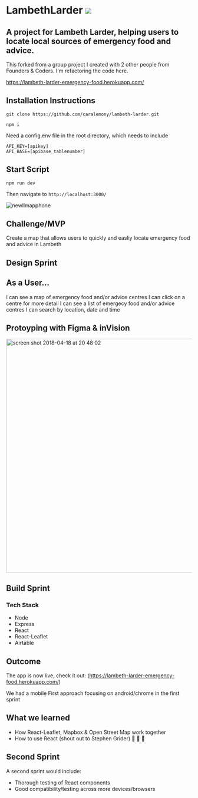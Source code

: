 # LambethLarder ![](https://travis-ci.org/caralemony/lambeth-larder.svg?branch=master)
## A project for Lambeth Larder, helping users to locate local sources of emergency food and advice. ##

This forked from a group project I created with 2 other people from Founders & Coders. I'm refactoring the code here. 

https://lambeth-larder-emergency-food.herokuapp.com/


## Installation Instructions

`git clone https://github.com/caralemony/lambeth-larder.git`

`npm i`

Need a config.env file in the root directory, which needs to include

```
API_KEY=[apikey]
API_BASE=[apibase_tablenumber]
```

## Start Script

```
npm run dev
```

Then navigate to `http://localhost:3000/`

![newllmapphone](https://user-images.githubusercontent.com/22034073/38953644-5b1d2250-4347-11e8-8049-543e0a2a6915.gif)

## Challenge/MVP ##

Create a map that allows users to quickly and easliy locate emergency food and advice in Lambeth

## Design Sprint ## 

## As a User... ##

I can see a map of emergency food and/or advice centres
I can click on a centre for more detail
I can see a list of emergecy food and/or advice centres
I can search by location, date and time

## Protoyping with Figma & inVision ##

<img width="635" alt="screen shot 2018-04-18 at 20 48 02" src="https://user-images.githubusercontent.com/22034073/38954595-f621d37a-4349-11e8-86f4-c88d65eb64ab.png">


## Build Sprint ## 

### Tech Stack ###

- Node
- Express
- React
- React-Leaflet
- Airtable


## Outcome ##

The app is now live, check it out: (https://lambeth-larder-emergency-food.herokuapp.com/)

We had a mobile First approach focusing on android/chrome in the first sprint

## What we learned ##

- How React-Leaflet, Mapbox & Open Street Map work together
- How to use React (shout out to Stephen Grider) :tada: :tada: :tada:

## Second Sprint ##

A second sprint would include:

- Thorough testing of React components
- Good compatibility/testing across more devices/browsers



